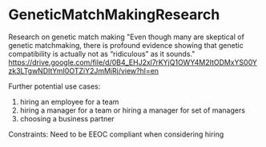 # GeneticMatchMakingResearch
Research on genetic match making
"Even though many are skeptical of genetic matchmaking, there is profound
evidence showing that genetic compatibility is actually not as “ridiculous” as it sounds."
https://drive.google.com/file/d/0B4_EHJ2xl7rKYjQ1OWY4M2ItODMxYS00Yzk3LTgwNDItYmI0OTZiY2JmMjRj/view?hl=en

Further potential use cases:
1) hiring an employee for a team
2) hiring a manager for a team or hiring a manager for set of managers
3) choosing a business partner

Constraints:
Need to be EEOC compliant when considering hiring

